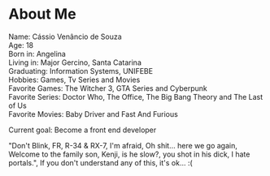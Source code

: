 # About Me

Name: Cássio Venâncio de Souza  
Age: 18   
Born in: Angelina  
Living in: Major Gercino, Santa Catarina  
Graduating: Information Systems, UNIFEBE  
Hobbies: Games, Tv Series and Movies  
Favorite Games: The Witcher 3, GTA Series and Cyberpunk  
Favorite Series: Doctor Who, The Office, The Big Bang Theory and The Last of Us  
Favorite Movies: Baby Driver and Fast And Furious  
  
Current goal: Become a front end developer  

"Don't Blink, FR, R-34 & RX-7, I'm afraid, Oh shit... here we go again, Welcome to the family son, Kenji, is he slow?, you shot in his dick, I hate portals.", If you don't understand any of this, it's ok... :(
